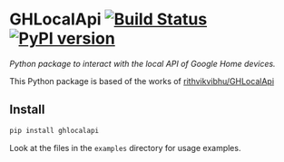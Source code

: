 # GHLocalApi [![Build Status][travis_status]][travis] [![PyPI version][pypi_badge]][pypi]

_Python package to interact with the local API of Google Home devices._

This Python package is based of the works of [rithvikvibhu/GHLocalApi][GHLocalApi]

## Install

```bash
pip install ghlocalapi
```

Look at the files in the `examples` directory for usage examples.

[travis_status]: https://travis-ci.com/ludeeus/GHLocalApi.svg?branch=master
[travis]: https://travis-ci.com/ludeeus/ghlocalapi
[pypi]:https://pypi.org/project/ghlocalapi/
[pypi_badge]: https://badge.fury.io/py/ghlocalapi.svg
[GHLocalAPI]: https://github.com/rithvikvibhu/GHLocalApi